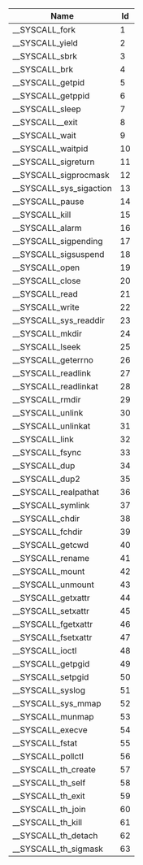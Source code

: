 | Name | Id |
| ----- | ---- |
| __SYSCALL_fork |  1 |
| __SYSCALL_yield |  2 |
| __SYSCALL_sbrk |  3 |
| __SYSCALL_brk |  4 |
| __SYSCALL_getpid |  5 |
| __SYSCALL_getppid |  6 |
| __SYSCALL_sleep |  7 |
| __SYSCALL__exit |  8 |
| __SYSCALL_wait |  9 |
| __SYSCALL_waitpid  | 10 |
| __SYSCALL_sigreturn  | 11 |
| __SYSCALL_sigprocmask  | 12 |
| __SYSCALL_sys_sigaction  | 13 |
| __SYSCALL_pause  | 14 |
| __SYSCALL_kill  | 15 |
| __SYSCALL_alarm  | 16 |
| __SYSCALL_sigpending  | 17 |
| __SYSCALL_sigsuspend  | 18 |
| __SYSCALL_open  | 19 |
| __SYSCALL_close  | 20 |
| __SYSCALL_read  | 21 |
| __SYSCALL_write  | 22 |
| __SYSCALL_sys_readdir  | 23 |
| __SYSCALL_mkdir  | 24 |
| __SYSCALL_lseek  | 25 |
| __SYSCALL_geterrno  | 26 |
| __SYSCALL_readlink  | 27 |
| __SYSCALL_readlinkat  | 28 |
| __SYSCALL_rmdir  | 29 |
| __SYSCALL_unlink  | 30 |
| __SYSCALL_unlinkat  | 31 |
| __SYSCALL_link  | 32 |
| __SYSCALL_fsync  | 33 |
| __SYSCALL_dup  | 34 |
| __SYSCALL_dup2  | 35 |
| __SYSCALL_realpathat  | 36 |
| __SYSCALL_symlink  | 37 |
| __SYSCALL_chdir  | 38 |
| __SYSCALL_fchdir  | 39 |
| __SYSCALL_getcwd  | 40 |
| __SYSCALL_rename  | 41 |
| __SYSCALL_mount  | 42 |
| __SYSCALL_unmount  | 43 |
| __SYSCALL_getxattr  | 44 |
| __SYSCALL_setxattr  | 45 |
| __SYSCALL_fgetxattr  | 46 |
| __SYSCALL_fsetxattr  | 47 |
| __SYSCALL_ioctl  | 48 |
| __SYSCALL_getpgid  | 49 |
| __SYSCALL_setpgid  | 50 |
| __SYSCALL_syslog  | 51 |
| __SYSCALL_sys_mmap  | 52 |
| __SYSCALL_munmap  | 53 |
| __SYSCALL_execve  | 54 |
| __SYSCALL_fstat  | 55 |
| __SYSCALL_pollctl  | 56 |
| __SYSCALL_th_create  | 57 |
| __SYSCALL_th_self  | 58 |
| __SYSCALL_th_exit  | 59 |
| __SYSCALL_th_join  | 60 |
| __SYSCALL_th_kill  | 61 |
| __SYSCALL_th_detach  | 62 |
| __SYSCALL_th_sigmask  | 63 |
